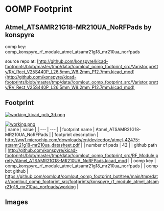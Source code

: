 # OOMP Footprint  
## Atmel_ATSAMR21G18-MR210UA_NoRFPads  by konspyre  
  
oomp key: oomp_konspyre_rf_module_atmel_atsamr21g18_mr210ua_norfpads  
  
source repo at: [http://github.com/konspyre/kicad-footprints/blob/master/tmp/data//oomlout_oomp_footprint_src/Varistor.pretty/RV_Rect_V25S440P_L26.5mm_W8.2mm_P12.7mm.kicad_mod](http://github.com/konspyre/kicad-footprints/blob/master/tmp/data//oomlout_oomp_footprint_src/Varistor.pretty/RV_Rect_V25S440P_L26.5mm_W8.2mm_P12.7mm.kicad_mod)  
## Footprint  
  
[![working_kicad_pcb_3d.png](working_kicad_pcb_3d_600.png)](working_kicad_pcb_3d.png)  
  
[![working.png](working_600.png)](working.png)  
| name | value | 
| --- | --- | 
| footprint name | Atmel_ATSAMR21G18-MR210UA_NoRFPads | 
| footprint description | http://ww1.microchip.com/downloads/en/devicedoc/atmel-42475-atsamr21g18-mr210ua_datasheet.pdf | 
| number of pads | 42 | 
| github path | http://github.com/konspyre/kicad-footprints/blob/master/tmp/data//oomlout_oomp_footprint_src/RF_Module.pretty/Atmel_ATSAMR21G18-MR210UA_NoRFPads.kicad_mod | 
| oomp key | oomp_konspyre_rf_module_atmel_atsamr21g18_mr210ua_norfpads | 
| oomp bot github | https://github.com/oomlout/oomlout_oomp_footprint_bot/tree/main/tmp/data//oomlout_oomp_footprint_src/footprints/konspyre_rf_module_atmel_atsamr21g18_mr210ua_norfpads/working | 
## Images  
